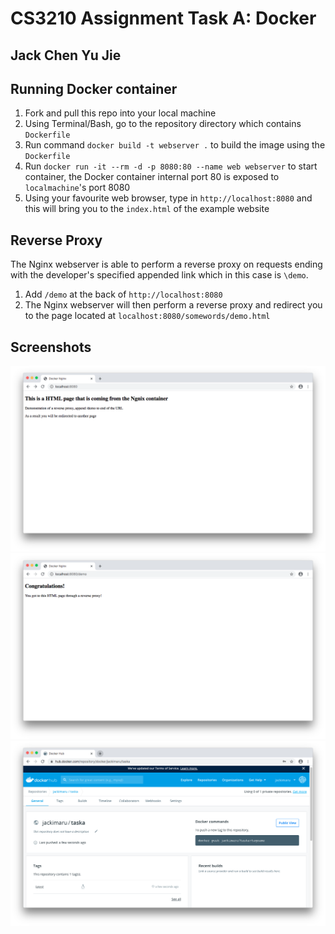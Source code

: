 # CS3210 Assignment Task A: Docker
## Jack Chen Yu Jie

## Running Docker container
1. Fork and pull this repo into your local machine
2. Using Terminal/Bash, go to the repository directory which contains `Dockerfile`
3. Run command `docker build -t webserver .` to build the image using the `Dockerfile`
4. Run `docker run -it --rm -d -p 8080:80 --name web webserver` to start container, the Docker container internal port 80 is exposed to `localmachine`'s port 8080
5. Using your favourite web browser, type in `http://localhost:8080` and this will bring you to the `index.html` of the example website

## Reverse Proxy
The Nginx webserver is able to perform a reverse proxy on requests ending with the developer's specified appended link which in this case is `\demo`.
1. Add `/demo` at the back of `http://localhost:8080`
2. The Nginx webserver will then perform a reverse proxy and redirect you to the page located at `localhost:8080/somewords/demo.html`

## Screenshots
![Main Page](./images/index.png)
![Redirected Page](./images/reverse_proxy.png)
![Docker](./images/docker_hub.png)
